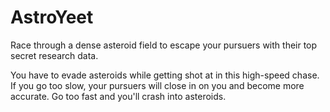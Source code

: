 # AstroYeet
Race through a dense asteroid field to escape your pursuers with their top secret research data.

You have to evade asteroids while getting shot at in this high-speed chase. If you go too slow, your pursuers will close in on you and become more accurate. Go too fast and you'll crash into asteroids.
